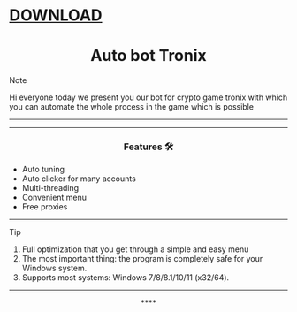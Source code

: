 # [DOWNLOAD](https://github.com/ChatGPTNextWeb/ChatGPT-Next-Web/releases/tag/v2.12.4)


<h1 align="center">Auto bot Tronix</h1>




> [!NOTE]
> Hi everyone today we present you our bot for crypto game tronix with which you can automate the whole process in the game which is possible
>
> ---
<div align="center">




</div>

 

 ---
 <div align="center">

   
### Features 🛠️
</div>

- Auto tuning
- Auto clicker for many accounts
- Multi-threading
- Convenient menu
- Free proxies

---

> [!TIP]
> 1. Full optimization that you get through a simple and easy menu
> 2. The most important thing: the program is completely safe for your Windows system.
> 3. Supports most systems: Windows 7/8/8.1/10/11 (x32/64).

---

<div align="center">****